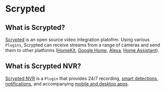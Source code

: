 <script setup lang="ts"> 
import {ref} from 'vue';

const isWindows = navigator.userAgent.includes('Windows');

const detectedTouch = ('ontouchstart' in window) ||
    (navigator.maxTouchPoints > 0) ||
    ((navigator as any).msMaxTouchPoints > 0);

const isTouchDevice = ref((detectedTouch && !isWindows));

</script>

# Scrypted

## What is Scrypted? 

[Scrypted](https://scrypted.app) is an open source video integration platofrm. Using various `Plugins`, Scrypted can receive streams from a range of cameras and send them to other platforms ([HomeKit](/homekit), [Google Home](/google-home), [Alexa](/alexa), [Home Assistant](/home-assistant)).

## What is Scrypted NVR?

[Scrypted NVR](/scrypted-nvr/) is a `Plugin` that provides 24/7 recording, [smart detections](/scrypted-nvr/smart-detections), [notifications](/scrypted-nvr/smart-detections#rich-notifications), and accompanying [mobile and desktop apps](/scrypted-nvr/apps).

<template v-if="!isTouchDevice">
<div >This is a live interactive demo:</div>
<br/>
<div style="display: flex; flex-direction: column; align-items: center;">
<iframe style="border-style: none;" class="ma-1" width="360" height="750" src="https://demo.scrypted.app/?display=phone"></iframe>
</div>
</template>
